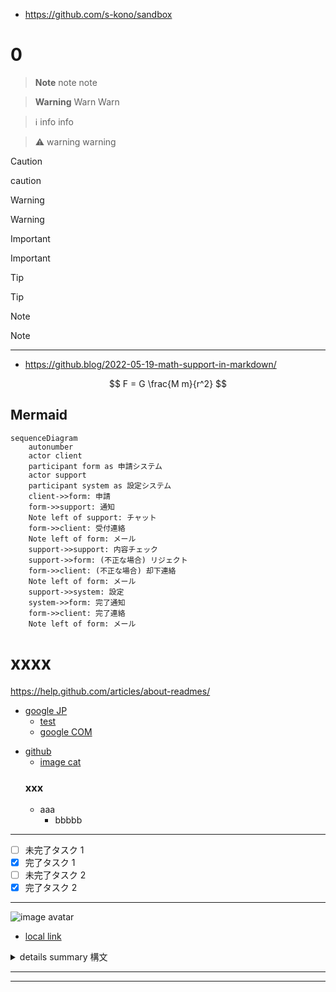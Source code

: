 * https://github.com/s-kono/sandbox

# 0

> **Note** note
> note

> **Warning** Warn
> Warn

> :information_source: info
> info

> :warning: warning
> warning 

> [!CAUTION]
> caution

> [!WARNING]
> Warning

> [!IMPORTANT]
> Important

> [!TIP]
> Tip

> [!NOTE]
> Note

---

* https://github.blog/2022-05-19-math-support-in-markdown/

$$ F = G \frac{M m}{r^2}  $$

## Mermaid

```mermaid
sequenceDiagram
    autonumber
    actor client
    participant form as 申請システム
    actor support
    participant system as 設定システム
    client->>form: 申請
    form->>support: 通知
    Note left of support: チャット
    form->>client: 受付連絡
    Note left of form: メール
    support->>support: 内容チェック
    support->>form: (不正な場合) リジェクト
    form->>client: (不正な場合) 却下連絡
    Note left of form: メール
    support->>system: 設定
    system->>form: 完了通知
    form->>client: 完了連絡
    Note left of form: メール
```


# xxxx

https://help.github.com/articles/about-readmes/

 * [google JP][]
   * [test][google COM]
   - [google COM][]
 - [github](https://github.com/)
   * [image cat][]
   ### xxx
   + aaa
     - bbbbb

 ---

 - [ ] 未完了タスク 1
 - [x] 完了タスク 1
 - [ ] 未完了タスク 2
 - [x] 完了タスク 2

 ---

![image avatar][]

 * [local link](etc/AAAA.md)

<details>
<summary>details summary 構文</summary>

https://developer.mozilla.org/ja/docs/Web/HTML/Element/details

 * ![image avatar][]

```sh
$ sudo -i
# whoami
# who am i
```
---
```sh
$ date
```
![image cat][]

</details>

---

[google JP]: https://www.google.co.jp/ "google.co.jp"
[google COM]: https://www.google.com/ "google.com"
[image cat]: etc/20150515204011_p.jpg "猫"
[image avatar]: https://avatars2.githubusercontent.com/u/1390541?s=100&v=4 "avatar"

---
